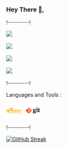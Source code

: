  ### Hey There 👋,

!---------!

[![](https://vistr.dev/badge?repo=elfocrash.elfocrash&corners=square)](https://github.com/Elfocrash/vistr.dev)

[![](https://img.shields.io/badge/-@AhmedNour-%231DA1F2?style=flat-square&logo=twitter&logoColor=ffffff)](https://twitter.com/ahmednreldin)

[![](https://img.shields.io/badge/-@AhmedNour-%23181717?style=flat-square&logo=github)](https://github.com/ahmednreldin/)

[![](https://img.shields.io/badge/-Ahmed%20Nour-blue?style=flat-square&logo=Linkedin&logoColor=white&link=https://www.linkedin.com/in/ahmednreldin/)](https://www.linkedin.com/in/ahmednreldin/)


!---------!

Languages and Tools :

<div>
 
  <img src="https://github.com/devicons/devicon/blob/master/icons/amazonwebservices/amazonwebservices-plain-wordmark.svg" title="AWS" alt="AWS" width="40" height="40"/>  &nbsp;
  <img src="https://github.com/devicons/devicon/blob/master/icons/git/git-original-wordmark.svg" title="Git" alt="Git" width="40" height="40"/>
 
</div>

!---------!

[![GitHub Streak](http://github-readme-streak-stats.herokuapp.com?user=ahmednreldin&theme=dark&background=000000)](https://git.io/streak-stats)

